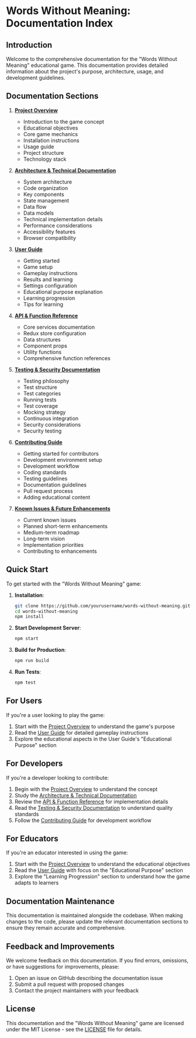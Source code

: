 # Words Without Meaning: Documentation Index

## Introduction

Welcome to the comprehensive documentation for the "Words Without Meaning" educational game. This documentation provides detailed information about the project's purpose, architecture, usage, and development guidelines.

## Documentation Sections

1. **[Project Overview](./1_overview_project.md)**
   - Introduction to the game concept
   - Educational objectives
   - Core game mechanics
   - Installation instructions
   - Usage guide
   - Project structure
   - Technology stack

2. **[Architecture & Technical Documentation](./2_architecture_technical.md)**
   - System architecture
   - Code organization
   - Key components
   - State management
   - Data flow
   - Data models
   - Technical implementation details
   - Performance considerations
   - Accessibility features
   - Browser compatibility

3. **[User Guide](./3_user_guide.md)**
   - Getting started
   - Game setup
   - Gameplay instructions
   - Results and learning
   - Settings configuration
   - Educational purpose explanation
   - Learning progression
   - Tips for learning

4. **[API & Function Reference](./4_api_reference.md)**
   - Core services documentation
   - Redux store configuration
   - Data structures
   - Component props
   - Utility functions
   - Comprehensive function references

5. **[Testing & Security Documentation](./5_testing_security.md)**
   - Testing philosophy
   - Test structure
   - Test categories
   - Running tests
   - Test coverage
   - Mocking strategy
   - Continuous integration
   - Security considerations
   - Security testing

6. **[Contributing Guide](./6_contributing_guide.md)**
   - Getting started for contributors
   - Development environment setup
   - Development workflow
   - Coding standards
   - Testing guidelines
   - Documentation guidelines
   - Pull request process
   - Adding educational content

7. **[Known Issues & Future Enhancements](./7_issues_enhancements.md)**
   - Current known issues
   - Planned short-term enhancements
   - Medium-term roadmap
   - Long-term vision
   - Implementation priorities
   - Contributing to enhancements

## Quick Start

To get started with the "Words Without Meaning" game:

1. **Installation**:
   ```bash
   git clone https://github.com/yourusername/words-without-meaning.git
   cd words-without-meaning
   npm install
   ```

2. **Start Development Server**:
   ```bash
   npm start
   ```

3. **Build for Production**:
   ```bash
   npm run build
   ```

4. **Run Tests**:
   ```bash
   npm test
   ```

## For Users

If you're a user looking to play the game:

1. Start with the [Project Overview](./1_overview_project.md) to understand the game's purpose
2. Read the [User Guide](./3_user_guide.md) for detailed gameplay instructions
3. Explore the educational aspects in the User Guide's "Educational Purpose" section

## For Developers

If you're a developer looking to contribute:

1. Begin with the [Project Overview](./1_overview_project.md) to understand the concept
2. Study the [Architecture & Technical Documentation](./2_architecture_technical.md)
3. Review the [API & Function Reference](./4_api_reference.md) for implementation details
4. Read the [Testing & Security Documentation](./5_testing_security.md) to understand quality standards
5. Follow the [Contributing Guide](./6_contributing_guide.md) for development workflow

## For Educators

If you're an educator interested in using the game:

1. Start with the [Project Overview](./1_overview_project.md) to understand the educational objectives
2. Read the [User Guide](./3_user_guide.md) with focus on the "Educational Purpose" section
3. Explore the "Learning Progression" section to understand how the game adapts to learners

## Documentation Maintenance

This documentation is maintained alongside the codebase. When making changes to the code, please update the relevant documentation sections to ensure they remain accurate and comprehensive.

## Feedback and Improvements

We welcome feedback on this documentation. If you find errors, omissions, or have suggestions for improvements, please:

1. Open an issue on GitHub describing the documentation issue
2. Submit a pull request with proposed changes
3. Contact the project maintainers with your feedback

## License

This documentation and the "Words Without Meaning" game are licensed under the MIT License - see the [LICENSE](../LICENSE) file for details.